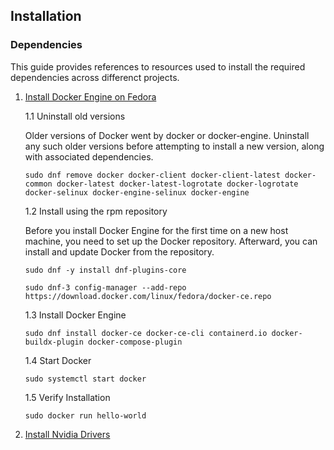 ## Installation
### Dependencies

This guide provides references to resources used to install the required dependencies across differenct projects.

1. [Install Docker Engine on Fedora](https://docs.docker.com/engine/install/fedora/)

    1.1  Uninstall old versions
    
    Older versions of Docker went by docker or docker-engine. Uninstall any such older versions before attempting to install a new version, along with associated dependencies.

    `sudo dnf remove docker docker-client docker-client-latest docker-common docker-latest docker-latest-logrotate docker-logrotate docker-selinux docker-engine-selinux docker-engine `

    1.2 Install using the rpm repository

    Before you install Docker Engine for the first time on a new host machine, you need to set up the Docker repository. Afterward, you can install and update Docker from the repository.

    `sudo dnf -y install dnf-plugins-core`

    `sudo dnf-3 config-manager --add-repo https://download.docker.com/linux/fedora/docker-ce.repo`

    1.3 Install Docker Engine

    `sudo dnf install docker-ce docker-ce-cli containerd.io docker-buildx-plugin docker-compose-plugin`

    1.4 Start Docker

    `sudo systemctl start docker`

    1.5 Verify Installation

    `sudo docker run hello-world`

2. [Install Nvidia Drivers](https://docs.nvidia.com/datacenter/cloud-native/container-toolkit/latest/install-guide.html#installation)





